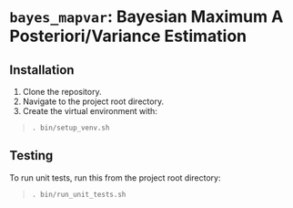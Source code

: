 `bayes_mapvar`: Bayesian Maximum A Posteriori/Variance Estimation
=================================================================

Installation
------------
1. Clone the repository.
2. Navigate to the project root directory.
3. Create the virtual environment with:
> `. bin/setup_venv.sh`

Testing
-------
To run unit tests, run this from the project root directory:
> `. bin/run_unit_tests.sh`
